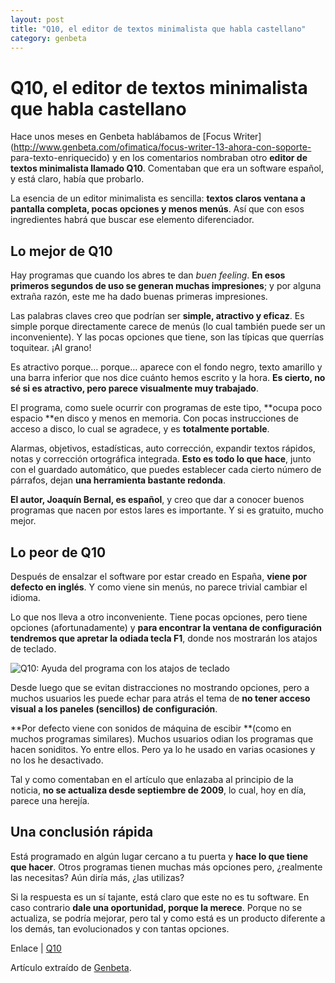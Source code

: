 ```yaml
---
layout: post
title: "Q10, el editor de textos minimalista que habla castellano"
category: genbeta
---
```


# Q10, el editor de textos minimalista que habla castellano

Hace unos meses en Genbeta hablábamos de [Focus
Writer](http://www.genbeta.com/ofimatica/focus-writer-13-ahora-con-soporte-
para-texto-enriquecido) y en los comentarios nombraban otro **editor de textos
minimalista llamado Q10**. Comentaban que era un software español, y está
claro, había que probarlo.

La esencia de un editor minimalista es sencilla: **textos claros ventana a
pantalla completa, pocas opciones y menos menús**. Así que con esos
ingredientes habrá que buscar ese elemento diferenciador.  
  

## Lo mejor de Q10

  
Hay programas que cuando los abres te dan _buen feeling_. **En esos primeros
segundos de uso se generan muchas impresiones**; y por alguna extraña razón,
este me ha dado buenas primeras impresiones.

Las palabras claves creo que podrían ser **simple, atractivo y eficaz**. Es
simple porque directamente carece de menús (lo cual también puede ser un
inconveniente). Y las pocas opciones que tiene, son las típicas que querrías
toquitear. ¡Al grano!

Es atractivo porque… porque… aparece con el fondo negro, texto amarillo y una
barra inferior que nos dice cuánto hemos escrito y la hora. **Es cierto, no sé
si es atractivo, pero parece visualmente muy trabajado**.

El programa, como suele ocurrir con programas de este tipo, **ocupa poco
espacio **en disco y menos en memoria. Con pocas instrucciones de acceso a
disco, lo cual se agradece, y es **totalmente portable**.

Alarmas, objetivos, estadísticas, auto corrección, expandir textos rápidos,
notas y corrección ortográfica integrada. **Esto es todo lo que hace**, junto
con el guardado automático, que puedes establecer cada cierto número de
párrafos, dejan **una herramienta bastante redonda**.

**El autor, Joaquín Bernal, es español**, y creo que dar a conocer buenos programas que nacen por estos lares es importante. Y si es gratuito, mucho mejor.

## Lo peor de Q10

  
Después de ensalzar el software por estar creado en España, **viene por
defecto en inglés**. Y como viene sin menús, no parece trivial cambiar el
idioma.

Lo que nos lleva a otro inconveniente. Tiene pocas opciones, pero tiene
opciones (afortunadamente) y **para encontrar la ventana de configuración
tendremos que apretar la odiada tecla F1**, donde nos mostrarán los atajos de
teclado.

![Q10: Ayuda del programa con los atajos de
teclado](http://img.genbeta.com/2011/01/q10-atajos-teclado.jpg)

Desde luego que se evitan distracciones no mostrando opciones, pero a muchos
usuarios les puede echar para atrás el tema de **no tener acceso visual a los
paneles (sencillos) de configuración**.

**Por defecto viene con sonidos de máquina de escibir **(como en muchos programas similares). Muchos usuarios odian los programas que hacen soniditos. Yo entre ellos. Pero ya lo he usado en varias ocasiones y no los he desactivado.

Tal y como comentaban en el artículo que enlazaba al principio de la noticia,
**no se actualiza desde septiembre de 2009**, lo cual, hoy en día, parece una
herejía.

## Una conclusión rápida

  
Está programado en algún lugar cercano a tu puerta y **hace lo que tiene que
hacer**. Otros programas tienen muchas más opciones pero, ¿realmente las
necesitas? Aún diría más, ¿las utilizas?

Si la respuesta es un sí tajante, está claro que este no es tu software. En
caso contrario **dale una oportunidad, porque la merece**. Porque no se
actualiza, se podría mejorar, pero tal y como está es un producto diferente a
los demás, tan evolucionados y con tantas opciones.

Enlace | [Q10](http://www.baara.com/q10/)

Artículo extraído de [Genbeta](http://www.genbeta.com).